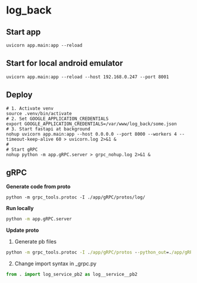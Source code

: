 # log_back

## Start app
```
uvicorn app.main:app --reload
```

## Start for local android emulator
```
uvicorn app.main:app --reload --host 192.168.0.247 --port 8001
```

## Deploy
```shell
# 1. Activate venv
source .venv/bin/activate
# 2. Set GOOGLE_APPLICATION_CREDENTIALS
export GOOGLE_APPLICATION_CREDENTIALS=/var/www/log_back/some.json
# 3. Start fastapi at background
nohup uvicorn app.main:app --host 0.0.0.0 --port 8000 --workers 4 --timeout-keep-alive 60 > uvicorn.log 2>&1 &
#
# Start gRPC
nohup python -m app.gRPC.server > grpc_nohup.log 2>&1 &
```


## gRPC
**Generate code from proto**
```
python -m grpc_tools.protoc -I ./app/gRPC/protos/log/
```

**Run locally**
```cmd
python -m app.gRPC.server
```
**Update proto**
1. Generate pb files
```cmd 
python -m grpc_tools.protoc -I ./app/gRPC/protos --python_out=./app/gRPC/generated --grpc_python_out=./app/gRPC/generated ./app/gRPC/protos/log/common_async_log_result.proto
```
2. Change import syntax in _grpc.py
```python
from . import log_service_pb2 as log__service__pb2
```